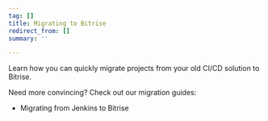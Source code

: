 ```yaml
---
tag: []
title: Migrating to Bitrise
redirect_from: []
summary: ''

---
```

Learn how you can quickly migrate projects from your old CI/CD solution to Bitrise. 

Need more convincing? Check out our migration guides:

* Migrating from Jenkins to Bitrise